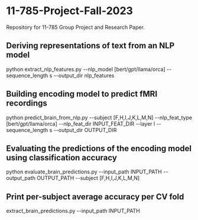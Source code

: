 # 11-785-Project-Fall-2023

Repository for 11-785 Group Project and Research Paper.

## Deriving representations of text from an NLP model

python extract_nlp_features.py --nlp_model [bert/gpt/llama/orca] --sequence_length s --output_dir nlp_features

## Building encoding model to predict fMRI recordings

python predict_brain_from_nlp.py --subject [F,H,I,J,K,L,M,N] --nlp_feat_type [bert/gpt/llama/orca] --nlp_feat_dir INPUT_FEAT_DIR --layer l --sequence_length s --output_dir OUTPUT_DIR

## Evaluating the predictions of the encoding model using classification accuracy

python evaluate_brain_predictions.py --input_path INPUT_PATH --output_path OUTPUT_PATH --subject [F,H,I,J,K,L,M,N]

## Print per-subject average accuracy per CV fold

extract_brain_predictions.py --input_path INPUT_PATH
